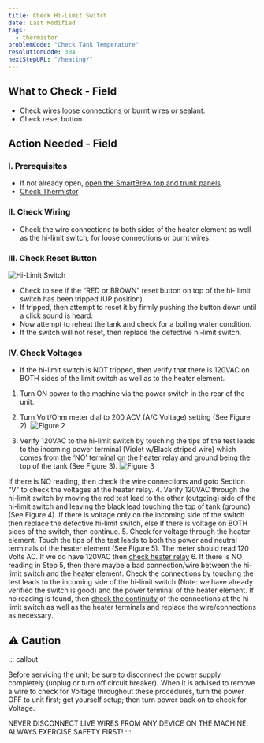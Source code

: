 ```yaml
---
title: Check Hi-Limit Switch
date: Last Modified 
tags:
  - thermistor
problemCode: "Check Tank Temperature"
resolutionCode: 304
nextStepURL: "/heating/"
---
```

## What to Check - Field

- Check wires loose connections or burnt wires or sealant.
- Check reset button.

## Action Needed - Field

### I. Prerequisites

- If not already open, [open the SmartBrew top and trunk panels](/smartbrew/kb/open-smartbrew/).
- [Check Thermistor](/smartbrew/kb/check-thermistor/)

### II. Check Wiring

- Check the wire connections to both sides of the heater element as well as the hi-limit switch, for loose connections or burnt wires.

### III. Check Reset Button

![Hi-Limit Switch](/images/hi-limit-switch-angle.jpg)
- Check to see if the “RED or BROWN” reset button on top of the hi- limit switch has been tripped (UP position). 
- If tripped, then attempt to reset it by firmly pushing the button down until a click sound is heard. 
- Now attempt to reheat the tank and check for a boiling water condition. 
- If the switch will not reset, then replace the defective hi-limit switch.

### IV. Check Voltages

- If the hi-limit switch is NOT tripped, then verify that there is 120VAC on BOTH sides of the limit switch as well as to the heater element.

1. Turn ON power to the machine via the power switch in the rear of the unit.
2. Turn Volt/Ohm meter dial to 200 ACV (A/C Voltage) setting (See Figure 2).
![Figure 2](/images/volt-meter-200.jpg)

3. Verify 120VAC to the hi-limit switch by touching the tips of the test leads to the incoming power terminal (Violet w/Black striped wire) which comes from the ‘NO’ terminal on the heater relay and ground being the top of the tank (See Figure 3). 
![Figure 3](/images/red-probe-hi-limit.jpg)

If there is NO reading, then check the wire connections and goto Section “V” to check the voltages at the heater relay.
4. Verify 120VAC through the hi-limit switch by moving the red test lead to the other (outgoing) side of the hi-limit switch and leaving the black lead touching the top of tank (ground) (See Figure 4). If there is voltage only on the incoming side of the switch then replace the defective hi-limit switch, else If there is voltage on BOTH sides of the switch, then continue.
5. Check for voltage through the heater element. Touch the tips of the test leads to both the power and neutral terminals of the heater element (See Figure 5). The meter should read 120 Volts AC. If we do have 120VAC then [check heater relay](/smartbrew/kb/check-heater-relay/)
6. If there is NO reading in Step 5, then there maybe a bad connection/wire between the hi-limit switch and the heater element. Check the connections by touching the test leads to the incoming side of the hi-limit switch (Note: we have already verified the switch is good) and the power terminal of the heater element. If no reading is found, then [check the continuity](/smartbrew/kb/check-continuity-heater-wiring/) of the connections at the hi-limit switch as well as the heater terminals and replace the wire/connections as necessary.


## ⚠️ Caution

::: callout

Before servicing the unit; be sure to disconnect the power supply completely (unplug or turn off circuit breaker). When it is advised to remove a wire to check for Voltage throughout these procedures, turn the power OFF to unit first; get yourself setup; then turn power back on to check for Voltage.

NEVER DISCONNECT LIVE WIRES FROM ANY DEVICE ON THE MACHINE. ALWAYS EXERCISE SAFETY FIRST!
:::

